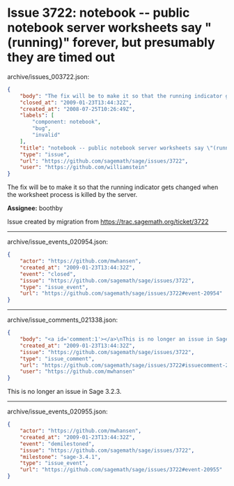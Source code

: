 # Issue 3722: notebook -- public notebook server worksheets say "(running)" forever, but presumably they are timed out

archive/issues_003722.json:
```json
{
    "body": "The fix will be to make it so that the running indicator gets changed when the worksheet process is killed by the server. \n\n**Assignee:** boothby\n\nIssue created by migration from https://trac.sagemath.org/ticket/3722\n\n",
    "closed_at": "2009-01-23T13:44:32Z",
    "created_at": "2008-07-25T10:26:49Z",
    "labels": [
        "component: notebook",
        "bug",
        "invalid"
    ],
    "title": "notebook -- public notebook server worksheets say \"(running)\" forever, but presumably they are timed out",
    "type": "issue",
    "url": "https://github.com/sagemath/sage/issues/3722",
    "user": "https://github.com/williamstein"
}
```
The fix will be to make it so that the running indicator gets changed when the worksheet process is killed by the server. 

**Assignee:** boothby

Issue created by migration from https://trac.sagemath.org/ticket/3722





---

archive/issue_events_020954.json:
```json
{
    "actor": "https://github.com/mwhansen",
    "created_at": "2009-01-23T13:44:32Z",
    "event": "closed",
    "issue": "https://github.com/sagemath/sage/issues/3722",
    "type": "issue_event",
    "url": "https://github.com/sagemath/sage/issues/3722#event-20954"
}
```



---

archive/issue_comments_021338.json:
```json
{
    "body": "<a id='comment:1'></a>\nThis is no longer an issue in Sage 3.2.3.",
    "created_at": "2009-01-23T13:44:32Z",
    "issue": "https://github.com/sagemath/sage/issues/3722",
    "type": "issue_comment",
    "url": "https://github.com/sagemath/sage/issues/3722#issuecomment-21338",
    "user": "https://github.com/mwhansen"
}
```

<a id='comment:1'></a>
This is no longer an issue in Sage 3.2.3.



---

archive/issue_events_020955.json:
```json
{
    "actor": "https://github.com/mwhansen",
    "created_at": "2009-01-23T13:44:32Z",
    "event": "demilestoned",
    "issue": "https://github.com/sagemath/sage/issues/3722",
    "milestone": "sage-3.4.1",
    "type": "issue_event",
    "url": "https://github.com/sagemath/sage/issues/3722#event-20955"
}
```
